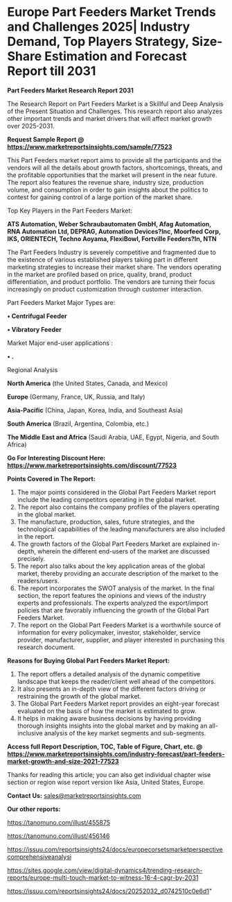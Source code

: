  # Europe Part Feeders Market Trends and Challenges 2025| Industry Demand, Top Players Strategy, Size-Share Estimation and Forecast Report till 2031

<strong>Part Feeders Market Research Report 2031</strong>

The Research Report on Part Feeders Market is a Skillful and Deep Analysis of the Present Situation and Challenges. This research report also analyzes other important trends and market drivers that will affect market growth over 2025-2031.

<strong>Request Sample Report @ <a href=https://www.marketreportsinsights.com/sample/77523>https://www.marketreportsinsights.com/sample/77523</a></strong>

This Part Feeders market report aims to provide all the participants and the vendors will all the details about growth factors, shortcomings, threats, and the profitable opportunities that the market will present in the near future. The report also features the revenue share, industry size, production volume, and consumption in order to gain insights about the politics to contest for gaining control of a large portion of the market share.

Top Key Players in the Part Feeders Market:

<strong>ATS Automation, Weber Schraubautomaten GmbH, Afag Automation, RNA Automation Ltd, DEPRAG, Automation Devices?Inc, Moorfeed Corp, IKS, ORIENTECH, Techno Aoyama, FlexiBowl, Fortville Feeders?In, NTN</strong>

The Part Feeders Industry is severely competitive and fragmented due to the existence of various established players taking part in different marketing strategies to increase their market share. The vendors operating in the market are profiled based on price, quality, brand, product differentiation, and product portfolio. The vendors are turning their focus increasingly on product customization through customer interaction.

Part Feeders Market Major Types are:

<strong>• Centrifugal Feeder

• Vibratory Feeder</strong>

Market Major end-user applications :

<strong>• .</strong>

Regional Analysis

</u><strong><b>North America</b></strong> (the United States, Canada, and Mexico)

<strong><b>Europe </b></strong>(Germany, France, UK, Russia, and Italy)

<strong><b>Asia-Pacific</b></strong> (China, Japan, Korea, India, and Southeast Asia)

<strong><b>South America</b></strong> (Brazil, Argentina, Colombia, etc.)

<strong><b>The Middle East and Africa</b></strong> (Saudi Arabia, UAE, Egypt, Nigeria, and South Africa)

<strong>Go For Interesting Discount Here: <a href=https://www.marketreportsinsights.com/discount/77523>https://www.marketreportsinsights.com/discount/77523</a></strong>

<strong>Points Covered in The Report:</strong>
<ol>
  <li>The major points considered in the Global Part Feeders Market report include the leading competitors operating in the global market.</li>
  <li>The report also contains the company profiles of the players operating in the global market.</li>
  <li>The manufacture, production, sales, future strategies, and the technological capabilities of the leading manufacturers are also included in the report.</li>
  <li>The growth factors of the Global Part Feeders Market are explained in-depth, wherein the different end-users of the market are discussed precisely.</li>
  <li>The report also talks about the key application areas of the global market, thereby providing an accurate description of the market to the readers/users.</li>
  <li>The report incorporates the SWOT analysis of the market. In the final section, the report features the opinions and views of the industry experts and professionals. The experts analyzed the export/import policies that are favorably influencing the growth of the Global Part Feeders Market.</li>
  <li>The report on the Global Part Feeders Market is a worthwhile source of information for every policymaker, investor, stakeholder, service provider, manufacturer, supplier, and player interested in purchasing this research document.</li>
</ol>
<strong>Reasons for Buying Global Part Feeders Market Report:</strong>

<ol>
  <li>The report offers a detailed analysis of the dynamic competitive landscape that keeps the reader/client well ahead of the competitors.</li>
  <li>It also presents an in-depth view of the different factors driving or restraining the growth of the global market.</li>
  <li>The Global Part Feeders Market report provides an eight-year forecast evaluated on the basis of how the market is estimated to grow.</li>
  <li>It helps in making aware business decisions by having providing thorough insights insights into the global market and by making an all-inclusive analysis of the key market segments and sub-segments.</li>
</ol>
<strong>Access full Report Description, TOC, Table of Figure, Chart, etc. @ <a href=https://www.marketreportsinsights.com/industry-forecast/part-feeders-market-growth-and-size-2021-77523>https://www.marketreportsinsights.com/industry-forecast/part-feeders-market-growth-and-size-2021-77523</a></strong>


Thanks for reading this article; you can also get individual chapter wise section or region wise report version like Asia, United States, Europe.

<strong>Contact Us:</strong>
sales@marketreportsinsights.com

<strong>Our other reports:</strong>

<a href=https://tanomuno.com/illust/455875>https://tanomuno.com/illust/455875</a>

<a href=https://tanomuno.com/illust/456146>https://tanomuno.com/illust/456146</a>

<a href=https://issuu.com/reportsinsights24/docs/europecorsetsmarketperspectivecomprehensiveanalysi>https://issuu.com/reportsinsights24/docs/europecorsetsmarketperspectivecomprehensiveanalysi</a>

<a href=https://sites.google.com/view/digital-dynamics4/trending-research-reports/europe-multi-touch-market-to-witness-16-4-cagr-by-2031>https://sites.google.com/view/digital-dynamics4/trending-research-reports/europe-multi-touch-market-to-witness-16-4-cagr-by-2031</a>

<a href=https://issuu.com/reportsinsights24/docs/20252032_d0742510c0e6d1>https://issuu.com/reportsinsights24/docs/20252032_d0742510c0e6d1</a>"
